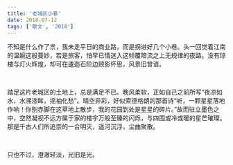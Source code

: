 ```yaml
---
title: '老城区小巷'
date: 2018-07-12
tags: ['散文', '2018']
---
```


不知是什么作了祟，我未走平日的商业路，而是拐进好几个小巷。头一回觉着江南的温婉这般蔓妙，若是旅客，怕早已情迷入这倾覆暗流之上无规律的夜路。没有琼楼与灯火辉煌，却可在逶迤石阶边顾影怀思，风景旧曾谙。

<br/>

踏足这片老城区的土地上，总是满足不已。晚风柔软，正如自己之前所写“夜凉如水，水溯漆眸，摇袖化愁”。晴空异彩，好似索德格朗的那首诗“听，一颗星星落地作响！你别赤脚在这草地上散步，我的花园到处是星星的碎片。”故而驻立墨色之中，空然凝视不远方属于家的楼宇万般至臻的闪烁，与四围或冷或暖的星芒璀璨。那是千古人们所追崇的一合明灭，遥河沉浮，尘曲聚散。

<br/>

只也不过，澄澈轻淡，光旧是光。

<br/>
